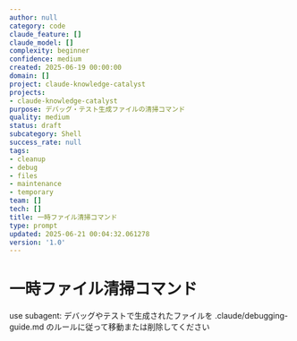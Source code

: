 ```yaml
---
author: null
category: code
claude_feature: []
claude_model: []
complexity: beginner
confidence: medium
created: 2025-06-19 00:00:00
domain: []
project: claude-knowledge-catalyst
projects:
- claude-knowledge-catalyst
purpose: デバッグ・テスト生成ファイルの清掃コマンド
quality: medium
status: draft
subcategory: Shell
success_rate: null
tags:
- cleanup
- debug
- files
- maintenance
- temporary
team: []
tech: []
title: 一時ファイル清掃コマンド
type: prompt
updated: 2025-06-21 00:04:32.061278
version: '1.0'
---
```


# 一時ファイル清掃コマンド

use subagent: デバッグやテストで生成されたファイルを .claude/debugging-guide.md のルールに従って移動または削除してください